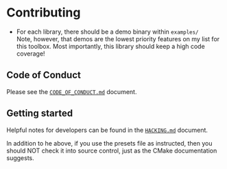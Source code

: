 # Contributing

<!--
**TODO** adjust auto-generated doc!

    Short overview, rules, general guidelines, notes about pull requests and
    style should go here.

TODO merge code of conduct into here
-->

* For each library, there should be a demo binary within `examples/`  
  Note, however, that demos are the lowest priority features on my list for
  this toolbox. Most importantly, this library should keep a high code
  coverage!
<!-- TODO update
TODO automate consumer use cases
TODO make it more easily testable

* Ensure it is working with:
  * `cmake -Dwerkzeugkiste_WITH_EXAMPLES=ON`
  * `examples/cmake-fetch`
  * `examples/installed-locally`
-->


## Code of Conduct

Please see the [`CODE_OF_CONDUCT.md`](CODE_OF_CONDUCT.md) document.

## Getting started

Helpful notes for developers can be found in the [`HACKING.md`](HACKING.md)
document.

In addition to he above, if you use the presets file as instructed, then you
should NOT check it into source control, just as the CMake documentation
suggests.
